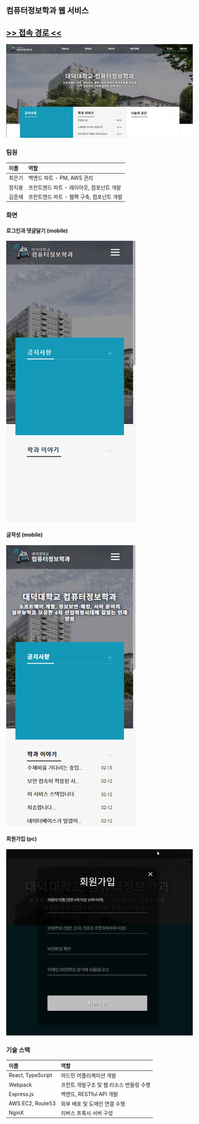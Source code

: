 ## 컴퓨터정보학과 웹 서비스
[>> 접속 경로 <<](https://www.ddccomputer.club)     
--- 
![웹사이트모습](preview/full_pc.PNG)

### 팀원
|이름|역할|
|:---|:---|
|최은기|백엔드 파트 - PM, AWS 관리|
|정지용|프런트엔드 파트 - 레이아웃, 컴포넌트 개발|
|김준재|프런트엔드 파트 - 웹팩 구축, 컴포넌트 개발|

### 화면
#### 로그인과 댓글달기 (mobile)
![로그인과댓글달기](preview/login-comment_mobile.gif)
#### 글작성 (mobile)
![글작성](preview/write-post_mobile.gif)
#### 회원가입 (pc)
![회원가입](preview/join_pc.gif)

### 기술 스택
|이름|역할|
|:---|:---|
|React, TypeScript| 어드민 어플리케이션 개발 |
|Webpack|프런트 개발구조 및 웹 리소스 번들링 수행|
|Express.js|백엔드, RESTful API 개발|
|AWS EC2, Route53|외부 배포 및 도메인 연결 수행|
|NginX|리버스 프록시 서버 구성|